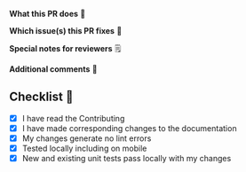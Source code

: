 <!--  Thanks for sending a pull request!
If this is your first time, please read our contributor guidelines: https://github.com/Satellite-im/Core-PWA/wiki/Contributing
-->

**What this PR does** 📖

**Which issue(s) this PR fixes** 🔨

<!--AP-101-->

**Special notes for reviewers** 🗒️

**Additional comments** 🎤

## Checklist 📝
- [x] I have read the Contributing
- [x] I have made corresponding changes to the documentation
- [x] My changes generate no lint errors
- [x] Tested locally including on mobile
- [x] New and existing unit tests pass locally with my changes
